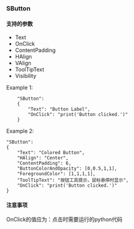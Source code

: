 ### SButton
#### 支持的参数

* Text
* OnClick
* ContentPadding
* HAlign
* VAlign
* ToolTipText
* Visibility

Example 1:

        "SButton":
        {
            "Text": "Button Label",
            "OnClick": "print('Button clicked.')"
        }

Example 2:


    "SButton":
    {
        "Text": "Colored Button",
        "HAlign": "Center",
        "ContentPadding": 6,
        "ButtonColorAndOpacity": [0,0.5,1,1],
        "ForegroundColor": [1,1,1,1],
        "ToolTipText": "按钮工具提示，鼠标悬停时显示",
        "OnClick": "print('Button clicked.')"
    }

#### 注意事项
OnClick的值应为：点击时需要运行的python代码
